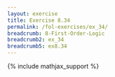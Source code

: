 ```yaml
---
layout: exercise
title: Exercise 8.34
permalink: /fol-exercises/ex_34/
breadcrumb: 8-First-Order-Logic
breadcrumb2: ex_34
breadcrumb5: ex8.34
---
```


{% include mathjax_support %}

